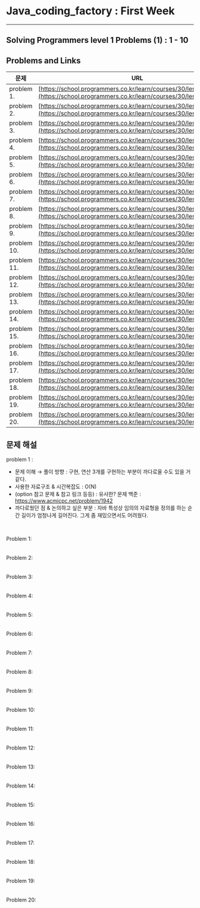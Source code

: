 # Java_coding_factory : First Week

---

## Solving Programmers level 1 Problems (1) : 1 - 10

## Problems and Links

| 문제  | URL |
| --- | --- |
| problem 1. | [https://school.programmers.co.kr/learn/courses/30/lessons/340213](https://school.programmers.co.kr/learn/courses/30/lessons/340213) |
| problem 2. | [https://school.programmers.co.kr/learn/courses/30/lessons/340199](https://school.programmers.co.kr/learn/courses/30/lessons/340199) |
| problem 3. | [https://school.programmers.co.kr/learn/courses/30/lessons/340198](https://school.programmers.co.kr/learn/courses/30/lessons/340198) |
| problem 4. | [https://school.programmers.co.kr/learn/courses/30/lessons/258712](https://school.programmers.co.kr/learn/courses/30/lessons/258712) |
| problem 5. | [https://school.programmers.co.kr/learn/courses/30/lessons/250137](https://school.programmers.co.kr/learn/courses/30/lessons/250137) |
| problem 6. | [https://school.programmers.co.kr/learn/courses/30/lessons/250125](https://school.programmers.co.kr/learn/courses/30/lessons/250125) |
| problem 7. | [https://school.programmers.co.kr/learn/courses/30/lessons/250121](https://school.programmers.co.kr/learn/courses/30/lessons/250121) |
| problem 8. | [https://school.programmers.co.kr/learn/courses/30/lessons/178871](https://school.programmers.co.kr/learn/courses/30/lessons/178871) |
| problem 9. | [https://school.programmers.co.kr/learn/courses/30/lessons/176963](https://school.programmers.co.kr/learn/courses/30/lessons/176963) |
| problem 10. | [https://school.programmers.co.kr/learn/courses/30/lessons/172928](https://school.programmers.co.kr/learn/courses/30/lessons/172928) |
| problem 11. | [https://school.programmers.co.kr/learn/courses/30/lessons/161990](https://school.programmers.co.kr/learn/courses/30/lessons/161990) |
| problem 12. | [https://school.programmers.co.kr/learn/courses/30/lessons/161989](https://school.programmers.co.kr/learn/courses/30/lessons/161989) |
| problem 13. | [https://school.programmers.co.kr/learn/courses/30/lessons/160586](https://school.programmers.co.kr/learn/courses/30/lessons/160586) |
| problem 14. | [https://school.programmers.co.kr/learn/courses/30/lessons/159994](https://school.programmers.co.kr/learn/courses/30/lessons/159994) |
| problem 15. | [https://school.programmers.co.kr/learn/courses/30/lessons/155652](https://school.programmers.co.kr/learn/courses/30/lessons/155652) |
| problem 16. | [https://school.programmers.co.kr/learn/courses/30/lessons/150370](https://school.programmers.co.kr/learn/courses/30/lessons/150370) |
| problem 17. | [https://school.programmers.co.kr/learn/courses/30/lessons/147355](https://school.programmers.co.kr/learn/courses/30/lessons/147355) |
| problem 18. | [https://school.programmers.co.kr/learn/courses/30/lessons/142086](https://school.programmers.co.kr/learn/courses/30/lessons/142086) |
| problem 19. | [https://school.programmers.co.kr/learn/courses/30/lessons/140108](https://school.programmers.co.kr/learn/courses/30/lessons/140108) |
| problem 20. | [https://school.programmers.co.kr/learn/courses/30/lessons/138477](https://school.programmers.co.kr/learn/courses/30/lessons/138477) |

## 문제 해설

problem 1 :   

- 문제 이해 → 풀이 방향 : 구현, 연산 3개를 구현하는 부분이 까다로울 수도 있을 거 같다.
- 사용한 자료구조 & 시간복잡도 : O(N)
- (option 참고 문제 & 참고 링크 등등) :  유사한? 문제 백준 :  https://www.acmicpc.net/problem/1942
- 까다로웠던 점 & 논의하고 싶은 부분 : 자바 특성상 임의의 자료형을 정의를 하는 순간 길이가 엄청나게 길어진다. 그게 좀 재밌으면서도 어려웠다. 

<br/> 

Problem 1: 
<br />
<br />
<br />
Problem 2: 
<br />
<br />
<br />
Problem 3: 
<br />
<br />
<br />
Problem 4: 
<br />
<br />
<br />
Problem 5: 
<br />
<br />
<br />
Problem 6: 
<br />
<br />
<br />
Problem 7: 
<br />
<br />
<br />
Problem 8: 
<br />
<br />
<br />
Problem 9: 
<br />
<br />
<br />
Problem 10: 
<br />
<br />
<br />
Problem 11: 
<br />
<br />
<br />
Problem 12: 
<br />
<br />
<br />
Problem 13: 
<br />
<br />
<br />
Problem 14: 
<br />
<br />
<br />
Problem 15: 
<br />
<br />
<br />
Problem 16: 
<br />
<br />
<br />
Problem 17: 
<br />
<br />
<br />
Problem 18: 
<br />
<br />
<br />
Problem 19: 
<br />
<br />
<br />
Problem 20: 
<br />
<br />
<br />
